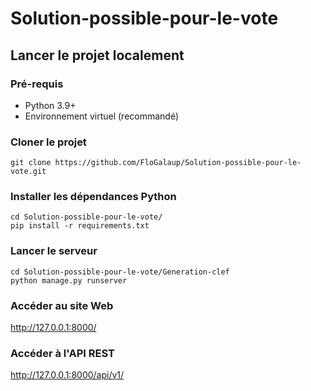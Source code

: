 # Solution-possible-pour-le-vote
## Lancer le projet localement

### Pré-requis

- Python 3.9+
- Environnement virtuel (recommandé)

### Cloner le projet

```
git clone https://github.com/FloGalaup/Solution-possible-pour-le-vote.git
```

### Installer les dépendances Python

```
cd Solution-possible-pour-le-vote/
pip install -r requirements.txt
```

### Lancer le serveur

```
cd Solution-possible-pour-le-vote/Generation-clef
python manage.py runserver
```

### Accéder au site Web

http://127.0.0.1:8000/

### Accéder à l'API REST

http://127.0.0.1:8000/api/v1/
